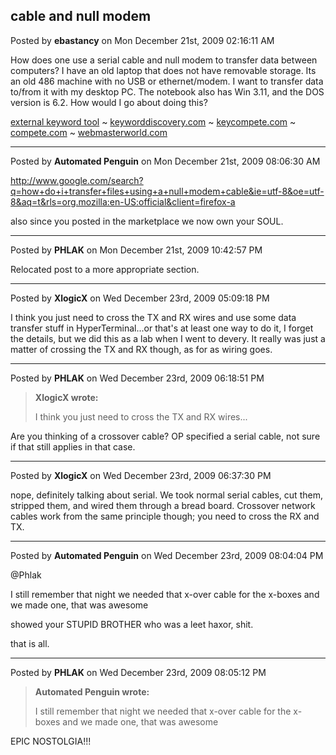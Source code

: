 ## cable and null modem
Posted by **ebastancy** on Mon December 21st, 2009 02:16:11 AM

How does one use a serial cable and null modem to transfer data between
computers? I have an old laptop that does not have removable storage. Its an old
486 machine with no USB or ethernet/modem. I want to transfer data to/from it
with my desktop PC. The notebook also has Win 3.11, and the DOS version is 6.2.
How would I go about doing this?

[external keyword tool](http://www.keywordspy.com/overview/keyword.aspx?q=external%20keyword%20tool)
~ [keyworddiscovery.com](http://www.keywordspy.com/overview/domain.aspx?q=keyworddiscovery.com)
~ [keycompete.com](http://www.keywordspy.com/overview/domain.aspx?q=keycompete.com)
~ [compete.com](http://www.keywordspy.com/overview/domain.aspx?q=compete.com)
~ [webmasterworld.com](http://www.keywordspy.com/overview/domain.aspx?q=webmasterworld.com)

--------------------------------------------------------------------------------

Posted by **Automated Penguin** on Mon December 21st, 2009 08:06:30 AM

<http://www.google.com/search?q=how+do+i+transfer+files+using+a+null+modem+cable&ie=utf-8&oe=utf-8&aq=t&rls=org.mozilla:en-US:official&client=firefox-a>

also since you posted in the marketplace we now own your SOUL.

--------------------------------------------------------------------------------

Posted by **PHLAK** on Mon December 21st, 2009 10:42:57 PM

Relocated post to a more appropriate section.

--------------------------------------------------------------------------------

Posted by **XlogicX** on Wed December 23rd, 2009 05:09:18 PM

I think you just need to cross the TX and RX wires and use some data transfer
stuff in HyperTerminal...or that's at least one way to do it, I forget the
details, but we did this as a lab when I went to devery. It really was just a
matter of crossing the TX and RX though, as for as wiring goes.

--------------------------------------------------------------------------------

Posted by **PHLAK** on Wed December 23rd, 2009 06:18:51 PM

> **XlogicX wrote:**
>
> I think you just need to cross the TX and RX wires...

Are you thinking of a crossover cable?  OP specified a serial cable, not sure if
that still applies in that case.

--------------------------------------------------------------------------------

Posted by **XlogicX** on Wed December 23rd, 2009 06:37:30 PM

nope, definitely talking about serial. We took normal serial cables, cut them,
stripped them, and wired them through a bread board. Crossover network cables
work from the same principle though; you need to cross the RX and TX.

--------------------------------------------------------------------------------

Posted by **Automated Penguin** on Wed December 23rd, 2009 08:04:04 PM

@Phlak

I still remember that night we needed that x-over cable for the x-boxes and we
made one, that was awesome

showed your STUPID BROTHER who was a leet haxor, shit.


that is all.

--------------------------------------------------------------------------------

Posted by **PHLAK** on Wed December 23rd, 2009 08:05:12 PM

> **Automated Penguin wrote:**
>
> I still remember that night we needed that x-over cable for the x-boxes and we
> made one, that was awesome

EPIC NOSTOLGIA!!!
